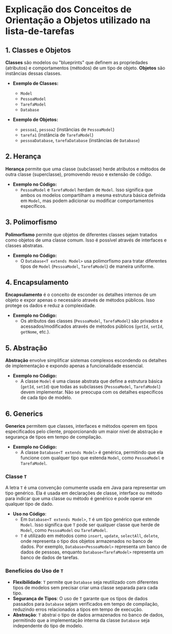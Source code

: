 # Explicação dos Conceitos de Orientação a Objetos utilizado na lista-de-tarefas

## 1. Classes e Objetos

**Classes** são modelos ou "blueprints" que definem as propriedades (atributos) e comportamentos (métodos) de um tipo de objeto. **Objetos** são instâncias dessas classes.

- **Exemplo de Classes:**
  - `Model`
  - `PessoaModel`
  - `TarefaModel`
  - `Database`

- **Exemplo de Objetos:**
  - `pessoa1`, `pessoa2` (instâncias de `PessoaModel`)
  - `tarefa1` (instância de `TarefaModel`)
  - `pessoaDatabase`, `tarefaDatabase` (instâncias de `Database`)

## 2. Herança

**Herança** permite que uma classe (subclasse) herde atributos e métodos de outra classe (superclasse), promovendo reuso e extensão de código.

- **Exemplo no Código:**
  - `PessoaModel` e `TarefaModel` herdam de `Model`. Isso significa que ambos os modelos compartilham a mesma estrutura básica definida em `Model`, mas podem adicionar ou modificar comportamentos específicos.

## 3. Polimorfismo

**Polimorfismo** permite que objetos de diferentes classes sejam tratados como objetos de uma classe comum. Isso é possível através de interfaces e classes abstratas.

- **Exemplo no Código:**
  - O `Database<T extends Model>` usa polimorfismo para tratar diferentes tipos de `Model` (`PessoaModel`, `TarefaModel`) de maneira uniforme.

## 4. Encapsulamento

**Encapsulamento** é o conceito de esconder os detalhes internos de um objeto e expor apenas o necessário através de métodos públicos. Isso protege os dados e reduz a complexidade.

- **Exemplo no Código:**
  - Os atributos das classes (`PessoaModel`, `TarefaModel`) são privados e acessados/modificados através de métodos públicos (`getId`, `setId`, `getNome`, etc.).

## 5. Abstração

**Abstração** envolve simplificar sistemas complexos escondendo os detalhes de implementação e expondo apenas a funcionalidade essencial.

- **Exemplo no Código:**
  - A classe `Model` é uma classe abstrata que define a estrutura básica (`getId`, `setId`) que todas as subclasses (`PessoaModel`, `TarefaModel`) devem implementar. Não se preocupa com os detalhes específicos de cada tipo de modelo.

## 6. Generics

**Generics** permitem que classes, interfaces e métodos operem em tipos especificados pelo cliente, proporcionando um maior nível de abstração e segurança de tipos em tempo de compilação.

- **Exemplo no Código:**
  - A classe `Database<T extends Model>` é genérica, permitindo que ela funcione com qualquer tipo que estenda `Model`, como `PessoaModel` e `TarefaModel`.

### **Classe `T`**

A letra `T` é uma convenção comumente usada em Java para representar um tipo genérico. Ela é usada em declarações de classe, interface ou método para indicar que uma classe ou método é genérico e pode operar em qualquer tipo de dado.

- **Uso no Código**:
  - Em `Database<T extends Model>`, `T` é um tipo genérico que estende `Model`. Isso significa que `T` pode ser qualquer classe que herde de `Model`, como `PessoaModel` ou `TarefaModel`.
  - `T` é utilizado em métodos como `insert`, `update`, `selectAll`, `delete`, onde representa o tipo dos objetos armazenados no banco de dados. Por exemplo, `Database<PessoaModel>` representa um banco de dados de pessoas, enquanto `Database<TarefaModel>` representa um banco de dados de tarefas.

### **Benefícios do Uso de `T`**

- **Flexibilidade**: `T` permite que `Database` seja reutilizado com diferentes tipos de modelos sem precisar criar uma classe separada para cada tipo.
- **Segurança de Tipos**: O uso de `T` garante que os tipos de dados passados para `Database` sejam verificados em tempo de compilação, reduzindo erros relacionados a tipos em tempo de execução.
- **Abstração**: `T` abstrai o tipo de dados armazenados no banco de dados, permitindo que a implementação interna da classe `Database` seja independente do tipo de modelo.
